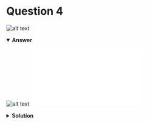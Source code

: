 # Question 4
![alt text](q4.png)

<details open>
<summary><b>Answer</b></summary>

![alt text](a4.svg)
![alt text](a4.py)
</details>

<details>
<summary><b>Solution</b></summary>

![alt text](s4.png)</details>